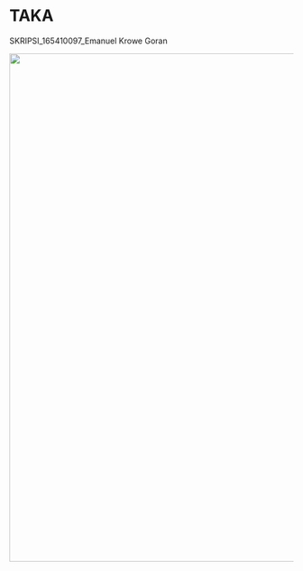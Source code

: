 # TAKA
SKRIPSI_165410097_Emanuel Krowe Goran
<div align="center">
    <img src="/screenshots/1.jpg" width="900px"</img> 
</div>
